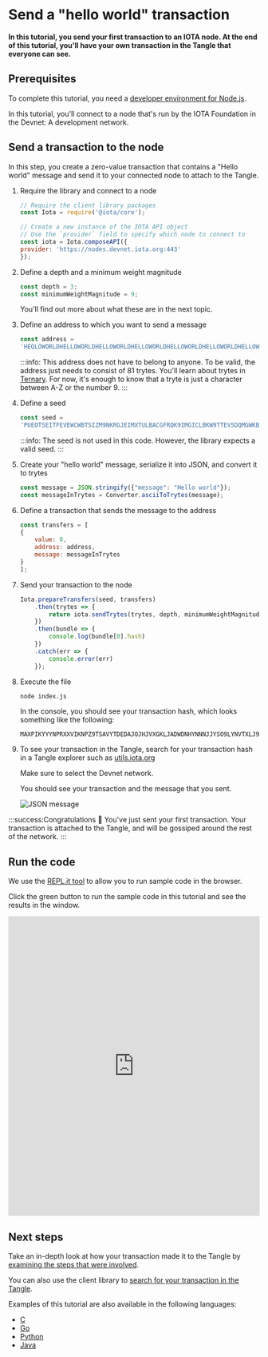 # Send a "hello world" transaction

**In this tutorial, you send your first transaction to an IOTA node. At the end of this tutorial, you'll have your own transaction in the Tangle that everyone can see.**

## Prerequisites

To complete this tutorial, you need a [developer environment for Node.js](../first-steps/set-up-env.md).

In this tutorial, you'll connect to a node that's run by the IOTA Foundation in the Devnet: A development network.

## Send a transaction to the node

In this step, you create a zero-value transaction that contains a "Hello world" message and send it to your connected node to attach to the Tangle.

1. Require the library and connect to a node

    ```js
    // Require the client library packages
    const Iota = require('@iota/core');

    // Create a new instance of the IOTA API object
    // Use the `provider` field to specify which node to connect to
    const iota = Iota.composeAPI({
    provider: 'https://nodes.devnet.iota.org:443'
    });
    ```

1. Define a depth and a minimum weight magnitude

    ```js
    const depth = 3;
    const minimumWeightMagnitude = 9;
    ```

    You'll find out more about what these are in the next topic.

2. Define an address to which you want to send a message

    ```js
    const address =
    'HEQLOWORLDHELLOWORLDHELLOWORLDHELLOWORLDHELLOWORLDHELLOWORLDHELLOWORLDHELLOWOR99D';
    ```

    :::info:
    This address does not have to belong to anyone. To be valid, the address just needs to consist of 81 trytes. You'll learn about trytes in [Ternary](../the-tangle/ternary.md). For now, it's enough to know that a tryte is just a character between A-Z or the number 9.
    :::

3. Define a seed

    ```js
    const seed =
    'PUEOTSEITFEVEWCWBTSIZM9NKRGJEIMXTULBACGFRQK9IMGICLBKW9TTEVSDQMGWKBXPVCBMMCXWMNPDX';
    ```

    :::info:
    The seed is not used in this code. However, the library expects a valid seed.
    :::

4. Create your "hello world" message, serialize it into JSON, and convert it to trytes

    ```js
    const message = JSON.stringify({"message": "Hello world"});
    const messageInTrytes = Converter.asciiToTrytes(message);
    ```

5. Define a transaction that sends the message to the address

    ```js
    const transfers = [
    {
        value: 0,
        address: address,
        message: messageInTrytes
    }
    ];
    ```

6. Send your transaction to the node

    ```js
   Iota.prepareTransfers(seed, transfers)
        .then(trytes => {
            return iota.sendTrytes(trytes, depth, minimumWeightMagnitude);
        })
        .then(bundle => {
            console.log(bundle[0].hash)
        })
        .catch(err => {
            console.error(err)
        });
    ```

7. Execute the file

    ```bash
    node index.js
    ```

    In the console, you should see your transaction hash, which looks something like the following:

    ```
    MAXPIKYYYNPRXXVIKNPZ9TSAVYTDEDAJOJHJVXGKLJADWDNHYNNNJJYSO9LYNVTXLJ9URVGMAEDPA9999
    ```

8. To see your transaction in the Tangle, search for your transaction hash in a Tangle explorer such as [utils.iota.org](https://utils.iota.org/)

    Make sure to select the Devnet network.

    You should see your transaction and the message that you sent.

    ![JSON message](../images/json-message.png)

:::success:Congratulations :tada:
You've just sent your first transaction. Your transaction is attached to the Tangle, and will be gossiped around the rest of the network.
:::

## Run the code

We use the [REPL.it tool](https://repl.it) to allow you to run sample code in the browser.

Click the green button to run the sample code in this tutorial and see the results in the window.

<iframe height="600px" width="100%" src="https://repl.it/@jake91/Send-a-hello-world-transaction?lite=true" scrolling="no" frameborder="no" allowtransparency="true" allowfullscreen="true" sandbox="allow-forms allow-pointer-lock allow-popups allow-same-origin allow-scripts allow-modals"></iframe>

## Next steps

Take an in-depth look at how your transaction made it to the Tangle by [examining the steps that were involved](../first-steps/sending-transactions.md).

You can also use the client library to [search for your transaction in the Tangle](root://core/1.0/tutorials/js/read-transactions.md).

Examples of this tutorial are also available in the following languages:

- [C](root://core/1.0/tutorials/c/send-your-first-bundle.md)
- [Go](root://core/1.0/tutorials/go/send-your-first-bundle.md)
- [Python](root://core/1.0/tutorials/python/send-your-first-bundle.md)
- [Java](root://core/1.0/tutorials/java/send-your-first-bundle.md)
